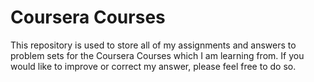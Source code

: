# Coursera Courses
This repository is used to store all of my assignments and answers to problem sets for the Coursera Courses which I am learning from. If you would like to improve or correct my answer, please feel free to do so. 
